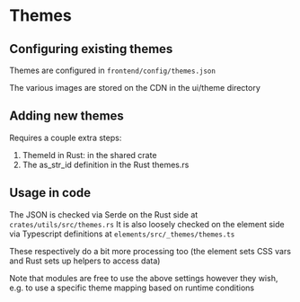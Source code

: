 # Themes 

## Configuring existing themes

Themes are configured in `frontend/config/themes.json`

The various images are stored on the CDN in the ui/theme directory

## Adding new themes

Requires a couple extra steps:

1. ThemeId in Rust: in the shared crate
2. The as_str_id definition in the Rust themes.rs 

## Usage in code

The JSON is checked via Serde on the Rust side at `crates/utils/src/themes.rs`
It is also loosely checked on the element side via Typescript definitions at `elements/src/_themes/themes.ts`

These respectively do a bit more processing too (the element sets CSS vars and Rust sets up helpers to access data)

Note that modules are free to use the above settings however they wish, e.g. to use a specific theme mapping based on runtime conditions
